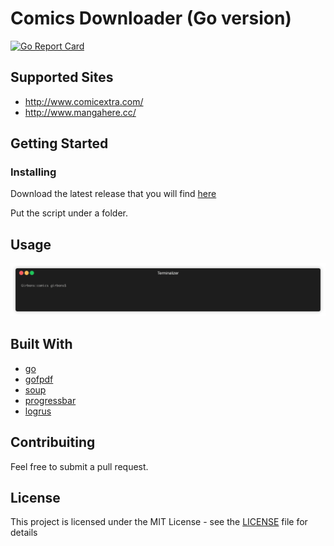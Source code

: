 # Comics Downloader (Go version)
[![Go Report Card](https://goreportcard.com/badge/github.com/Girbons/go-comics-downloader)](https://goreportcard.com/report/github.com/Girbons/go-comics-downloader)

## Supported Sites

- http://www.comicextra.com/
- http://www.mangahere.cc/

## Getting Started

### Installing

Download the latest release that you will find [here](https://github.com/Girbons/go-comics-downloader/releases)

Put the script under a folder.

## Usage

<img src="img/usage.gif?raw=true" />

## Built With

- [go](https://github.com/golang/go)
- [gofpdf](https://github.com/jung-kurt/gofpdf)
- [soup](https://github.com/anaskhan96/soup)
- [progressbar](https://github.com/schollz/progressbar)
- [logrus](https://github.com/sirupsen/logrus)

## Contribuiting

Feel free to submit a pull request.

## License

This project is licensed under the MIT License - see the [LICENSE](LICENSE) file for details
